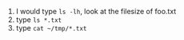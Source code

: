 1. I would type `ls -lh`, look at the filesize of foo.txt
2. type `ls *.txt`
3. type `cat ~/tmp/*.txt`
